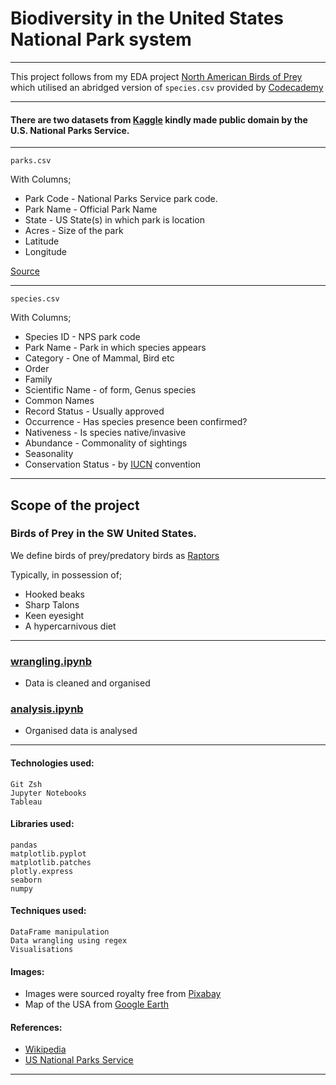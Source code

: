 # Biodiversity in the United States National Park system

---
This project follows from my EDA project [North American Birds of Prey](https://github.com/pineapple-bois/Biodiversity-in-National-Parks) which utilised an abridged version of `species.csv` provided by [Codecademy](https://www.codecademy.com)

----
#### There are two datasets from [Kaggle](https://www.kaggle.com/datasets/nationalparkservice/park-biodiversity?select=species.csv) kindly made public domain by the U.S. National Parks Service.

----
`parks.csv`

With Columns;
- Park Code - National Parks Service park code. 
- Park Name - Official Park Name
- State - US State(s) in which park is location
- Acres - Size of the park
- Latitude 
- Longitude

[Source](https://irma.nps.gov/NPSpecies/)

---
`species.csv`

With Columns; 
- Species ID - NPS park code
- Park Name - Park in which species appears
- Category - One of Mammal, Bird etc
- Order 
- Family
- Scientific Name - of form, Genus species
- Common Names
- Record Status - Usually approved
- Occurrence - Has species presence been confirmed?
- Nativeness - Is species native/invasive
- Abundance - Commonality of sightings
- Seasonality
- Conservation Status - by [IUCN](https://www.iucnredlist.org) convention

---
## Scope of the project

### Birds of Prey in the SW United States.

We define birds of prey/predatory birds as [Raptors](https://www.blm.gov/sites/default/files/documents/files/Morley-Nelson-Snake-River-Birds-Of-Prey_More-About-Raptors.pdf) 


Typically, in possession of;
&nbsp;
- Hooked beaks
- Sharp Talons
- Keen eyesight
- A hypercarnivous diet

----

### [wrangling.ipynb](https://github.com/pineapple-bois/Biodiversity-In-National-Parks-Real-World/blob/main/wrangling.ipynb)
- Data is cleaned and organised

### [analysis.ipynb](https://github.com/pineapple-bois/Biodiversity-In-National-Parks-Real-World/blob/main/analysis.ipynb)
- Organised data is analysed 

---
#### Technologies used:
```
Git Zsh
Jupyter Notebooks
Tableau
```
#### Libraries used:
```
pandas
matplotlib.pyplot
matplotlib.patches
plotly.express
seaborn
numpy
```
#### Techniques used:
```
DataFrame manipulation
Data wrangling using regex
Visualisations
```
#### Images:

- Images were sourced royalty free from [Pixabay](https://pixabay.com)
- Map of the USA from [Google Earth](https://earth.google.com/web/@39.00737915,-95.31864374,-81.61621475a,5326276.02988026d,35y,0h,0t,0r)

#### References:

- [Wikipedia](https://en.wikipedia.org/wiki/Bird_of_prey)
- [US National Parks Service](https://www.nps.gov/index.htm)

----

